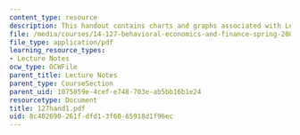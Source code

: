 ```yaml
---
content_type: resource
description: This handout contains charts and graphs associated with Lecture 12.
file: /media/courses/14-127-behavioral-economics-and-finance-spring-2004/8c402690261fdfd13f6065918d1f96ec_127hand1.pdf
file_type: application/pdf
learning_resource_types:
- Lecture Notes
ocw_type: OCWFile
parent_title: Lecture Notes
parent_type: CourseSection
parent_uid: 1075859e-4cef-e748-703e-ab5bb16b1e24
resourcetype: Document
title: 127hand1.pdf
uid: 8c402690-261f-dfd1-3f60-65918d1f96ec
---
```

